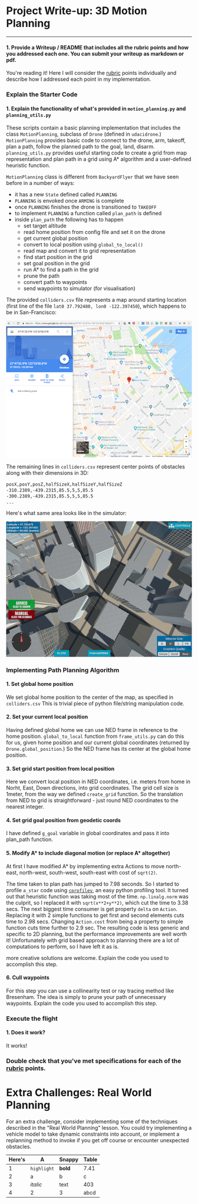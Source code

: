 # Project Write-up: 3D Motion Planning

---
#### 1. Provide a Writeup / README that includes all the rubric points and how you addressed each one.  You can submit your writeup as markdown or pdf.

You're reading it!
Here I will consider the [rubric](https://review.udacity.com/#!/rubrics/1534/view)
points individually and describe how I addressed each point in my implementation.

### Explain the Starter Code

#### 1. Explain the functionality of what's provided in `motion_planning.py` and `planning_utils.py`

These scripts contain a basic planning implementation that includes the class `MotionPlanning`, subclass of `Drone` (defined in `udacidrone`.)
`MotionPlanning` provides basic code to connect to the drone, arm, takeoff, plan a path, follow the planned path to the goal, land, disarm.
`planning_utils.py` provides useful starting code to create a grid from map representation and plan path in a grid using A* algorithm and a
user-defined heuristic function.

`MotionPlanning` class is different from `BackyardFlyer` that we have seen before in a number of ways:

- it has a new `State` defined called `PLANNING`
- `PLANNING` is envoked once `ARMING` is complete
- once `PLANNING` finishes the drone is transitioned to `TAKEOFF`
- to implement `PLANNING` a function called `plan_path` is defined
- inside `plan_path` the following has to happen
    * set target altitude
    * read home position from config file and set it on the drone
    * get current global position
    * convert to local position using `global_to_local()`
    * read map and convert it to grid representation
    * find start position in the grid
    * set goal position in the grid
    * run A* to find a path in the grid
    * prune the path
    * convert path to waypoints
    * send waypoints to simulator (for visualisation)

The provided `colliders.csv` file represents a map around starting location (first line of the file `lat0 37.792480, lon0 -122.397450`),
which happens to be in San-Francisco:

![Map of SF](./misc/gmaps_start.png)

The remaining lines in `colliders.csv` represent center points of obstacles along with their dimensions in 3D:

```
posX,posY,posZ,halfSizeX,halfSizeY,halfSizeZ
-310.2389,-439.2315,85.5,5,5,85.5
-300.2389,-439.2315,85.5,5,5,85.5
...
```

Here's what same area looks like in the simulator:

![Top Down View](./misc/high_up.png)



### Implementing Path Planning Algorithm

#### 1. Set global home position

We set global home position to the center of the map, as specified in `colliders.csv`
This is trivial piece of python file/string manipulation code.

#### 2. Set your current local position

Having defined global home we can use NED frame in reference to the home position.
`global_to_local` function from `frame_utils.py` can do this for us, given home position and our current global coordinates
(returned by `Drone.global_position`.)
So the NED frame has its center at the global home position.

#### 3. Set grid start position from local position

Here we convert local position in NED coordinates, i.e. meters from home in Norht, East, Down directions, into
grid coordinates. The grid cell size is 1meter, from the way we defined `create_grid` function.
So the translation from NED to grid is straightforward - just round NED coordinates to the nearest integer.

#### 4. Set grid goal position from geodetic coords

I have defined `g_goal` variable in global coordinates and pass it into plan_path function.

#### 5. Modify A* to include diagonal motion (or replace A* altogether)

At first I have modified A* by implementing extra Actions to move north-east, north-west,
south-west, south-east with cost of `sqrt(2)`.

The time taken to plan path has jumped to 7.98 seconds.
So I started to profile `a_star` code using [`cprofilev`](https://github.com/ymichael/cprofilev), an easy python profiling tool.
It turned out that heuristic function was taking most of the time.
`np.linalg.norm` was the culprit, so I replaced it with `sqrt(x**2+y**2)`, which cut the time to 3.38 secs.
The next biggest time consumer is get property `delta` on `Action`.
Replacing it with 2 simple functions to get first and second elements cuts time to 2.98 secs.
Changing `Action.cost` from being a property to simple function cuts time further to 2.9 sec.
The resulting code is less generic and specific to 2D planning, but the performance improvements are well worth it!
Unfortunately with grid based approach to planning there are a lot of computations to perform, so I have left it as is.




more creative solutions are welcome. Explain the code you used to accomplish this step.


#### 6. Cull waypoints 
For this step you can use a collinearity test or ray tracing method like Bresenham. The idea is simply to prune your path of unnecessary waypoints. Explain the code you used to accomplish this step.


### Execute the flight
#### 1. Does it work?
It works!

### Double check that you've met specifications for each of the [rubric](https://review.udacity.com/#!/rubrics/1534/view) points.
  
# Extra Challenges: Real World Planning

For an extra challenge, consider implementing some of the techniques described in the "Real World Planning" lesson. You could try implementing a vehicle model to take dynamic constraints into account, or implement a replanning method to invoke if you get off course or encounter unexpected obstacles.






Here's | A | Snappy | Table
--- | --- | --- | ---
1 | `highlight` | **bold** | 7.41
2 | a | b | c
3 | *italic* | text | 403
4 | 2 | 3 | abcd







